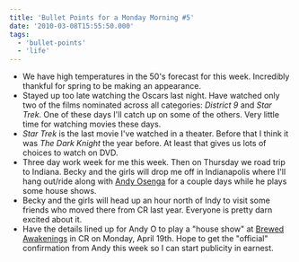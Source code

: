 ```yaml
---
title: 'Bullet Points for a Monday Morning #5'
date: '2010-03-08T15:55:50.000'
tags:
  - 'bullet-points'
  - 'life'
---
```


- We have high temperatures in the 50's forecast for this week. Incredibly thankful for spring to be making an appearance.
- Stayed up too late watching the Oscars last night. Have watched only two of the films nominated across all categories: _District 9_ and _Star Trek_. One of these days I'll catch up on some of the others. Very little time for watching movies these days.
- _Star Trek_ is the last movie I've watched in a theater. Before that I think it was _The Dark Knight_ the year before. At least that gives us lots of choices to watch on DVD.
- Three day work week for me this week. Then on Thursday we road trip to Indiana. Becky and the girls will drop me off in Indianapolis where I'll hang out/ride along with [Andy Osenga](http://www.ilikeandy.com) for a couple days while he plays some house shows.
- Becky and the girls will head up an hour north of Indy to visit some friends who moved there from CR last year. Everyone is pretty darn excited about it.
- Have the details lined up for Andy O to play a "house show" at [Brewed Awakenings](http://www.brewedcr.com) in CR on Monday, April 19th. Hope to get the "official" confirmation from Andy this week so I can start publicity in earnest.
